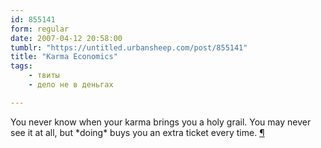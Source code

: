 ```yaml
---
id: 855141
form: regular
date: 2007-04-12 20:58:00
tumblr: "https://untitled.urbansheep.com/post/855141"
title: "Karma Economics"
tags:
    - твиты
    - дело не в деньгах

---
```


<p>You never know when your karma brings you a holy grail. You may never see it at all, but *doing* buys you an extra ticket every time. <a href="http://twitter.com/urbansheep/statuses/25958941">¶</a></p>

